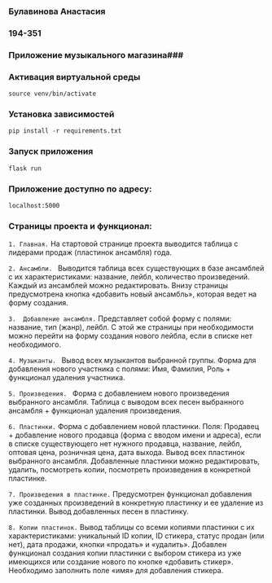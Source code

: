 ### Булавинова Анастасия
### 194-351
### Приложение музыкального магазина###

### Активация виртуальной среды
`source venv/bin/activate`

### Установка зависимостей
`pip install -r requirements.txt`

### Запуск приложения
`flask run`

### Приложение доступно по адресу:
`localhost:5000`

### Страницы проекта и функционал:
`1. Главная.` 
На стартовой странице проекта выводится таблица с лидерами продаж (пластинок ансамбля) года.

`2. Ансамбли. `
Выводится таблица всех существующих в базе ансамблей с их характеристиками: название, лейбл, количество произведений. 
Каждый из ансамблей можно редактировать. 
Внизу страницы предусмотрена кнопка «добавить новый ансамбль», которая ведет на форму создания.

`3.  Добавление ансамбля.` Представляет собой форму с полями: название, тип (жанр), лейбл. С этой же страницы при необходимости можно перейти на форму создания нового лейбла, если в списке нет необходимого. 

`4. Музыканты. `
Вывод всех музыкантов выбранной группы.
Форма для добавления нового участника с полями: Имя, Фамилия, Роль + функционал удаления участника.

`5. Произведения. `
Форма с добавлением нового произведения выбранного ансамбля.
Таблица с выводом всех песен выбранного ансамбля + функционал удаления произведения.

`6. Пластинки.`
Форма с добавлением новой пластинки. Поля: Продавец + добавление нового продавца (форма с вводом имени и адреса), если в списке существующего нет нужного продавца, название, лейбл, оптовая цена, розничная цена, дата выхода.
Вывод всех пластинок выбранного ансамбля.
Добавленные пластинки можно редактировать, удалить, посмотреть копии, посмотреть произведения в конкретной пластинке.

`7. Произведения в пластинке.`
Предусмотрен функционал добавления уже созданных произведений в конкретную пластинку и ее удаление из пластинки.
Вывод добавленных песен в пластинку.

`8. Копии пластинок.`
Вывод таблицы со всеми копиями пластинки с их характеристиками: уникальный ID копии, ID стикера, статус продан (или нет), дата продажи, кнопки «продать» и «удалить».
Добавлен функционал создания копии пластинки с выбором стикера из уже имеющихся или создание нового по кнопке «добавить стикер». Необходимо заполнить поле «имя» для добавления стикера.
